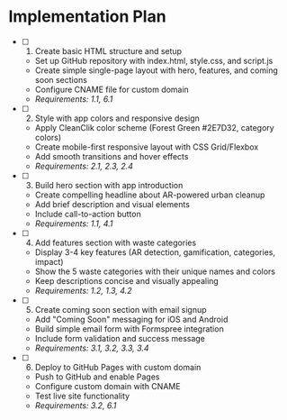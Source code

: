 # Implementation Plan

- [ ] 1. Create basic HTML structure and setup
  - Set up GitHub repository with index.html, style.css, and script.js
  - Create simple single-page layout with hero, features, and coming soon sections
  - Configure CNAME file for custom domain
  - _Requirements: 1.1, 6.1_

- [ ] 2. Style with app colors and responsive design
  - Apply CleanClik color scheme (Forest Green #2E7D32, category colors)
  - Create mobile-first responsive layout with CSS Grid/Flexbox
  - Add smooth transitions and hover effects
  - _Requirements: 2.1, 2.3, 2.4_

- [ ] 3. Build hero section with app introduction
  - Create compelling headline about AR-powered urban cleanup
  - Add brief description and visual elements
  - Include call-to-action button
  - _Requirements: 1.1, 4.1_

- [ ] 4. Add features section with waste categories
  - Display 3-4 key features (AR detection, gamification, categories, impact)
  - Show the 5 waste categories with their unique names and colors
  - Keep descriptions concise and visually appealing
  - _Requirements: 1.2, 1.3, 4.2_

- [ ] 5. Create coming soon section with email signup
  - Add "Coming Soon" messaging for iOS and Android
  - Build simple email form with Formspree integration
  - Include form validation and success message
  - _Requirements: 3.1, 3.2, 3.3, 3.4_

- [ ] 6. Deploy to GitHub Pages with custom domain
  - Push to GitHub and enable Pages
  - Configure custom domain with CNAME
  - Test live site functionality
  - _Requirements: 3.2, 6.1_